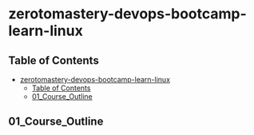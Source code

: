 # zerotomastery-devops-bootcamp-learn-linux

## Table of Contents

- [zerotomastery-devops-bootcamp-learn-linux](#zerotomastery-devops-bootcamp-learn-linux)
  - [Table of Contents](#table-of-contents)
  - [01\_Course\_Outline](#01_course_outline)

## 01_Course_Outline